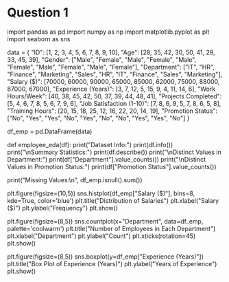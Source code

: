 # Question 1

import pandas as pd
import numpy as np
import matplotlib.pyplot as plt
import seaborn as sns

data = {
    "ID": [1, 2, 3, 4, 5, 6, 7, 8, 9, 10],
    "Age": [28, 35, 42, 30, 50, 41, 29, 33, 45, 39],
    "Gender": ["Male", "Female", "Male", "Female", "Male", "Female", "Male", "Female", "Male", "Female"],
    "Department": ["IT", "HR", "Finance", "Marketing", "Sales", "HR", "IT", "Finance", "Sales", "Marketing"],
    "Salary ($)": [70000, 60000, 90000, 65000, 85000, 62000, 75000, 88000, 87000, 67000],
    "Experience (Years)": [3, 7, 12, 5, 15, 9, 4, 11, 14, 6],
    "Work Hours/Week": [40, 38, 45, 42, 50, 37, 39, 44, 48, 41],
    "Projects Completed": [5, 4, 6, 7, 8, 5, 6, 7, 9, 6],
    "Job Satisfaction (1-10)": [7, 8, 6, 9, 5, 7, 8, 6, 5, 8],
    "Training Hours": [20, 15, 18, 25, 12, 16, 22, 20, 14, 19],
    "Promotion Status": ["No", "Yes", "Yes", "No", "Yes", "No", "No", "Yes", "Yes", "No"]
}

df_emp = pd.DataFrame(data)

def employee_eda(df):
    print("Dataset Info:")
    print(df.info())
    print("\nSummary Statistics:")
    print(df.describe())
    print("\nDistinct Values in Department:")
    print(df["Department"].value_counts())
    print("\nDistinct Values in Promotion Status:")
    print(df["Promotion Status"].value_counts())
    
print("Missing Values:\n", df_emp.isnull().sum())

plt.figure(figsize=(10,5))
sns.histplot(df_emp["Salary ($)"], bins=8, kde=True, color='blue')
plt.title("Distribution of Salaries")
plt.xlabel("Salary ($)")
plt.ylabel("Frequency")
plt.show()

plt.figure(figsize=(8,5))
sns.countplot(x="Department", data=df_emp, palette='coolwarm')
plt.title("Number of Employees in Each Department")
plt.xlabel("Department")
plt.ylabel("Count")
plt.xticks(rotation=45)
plt.show()

plt.figure(figsize=(8,5))
sns.boxplot(y=df_emp["Experience (Years)"])
plt.title("Box Plot of Experience (Years)")
plt.ylabel("Years of Experience")
plt.show()
